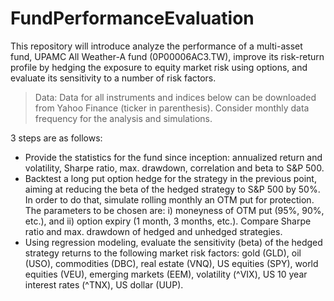 # FundPerformanceEvaluation
This repository will introduce analyze the performance of a multi-asset fund, UPAMC All Weather-A fund (0P00006AC3.TW), improve its risk-return profile by hedging the exposure to equity market risk using options, and evaluate its sensitivity to a number of risk factors.

> Data: Data for all instruments and indices below can be downloaded from Yahoo Finance (ticker in parenthesis). Consider monthly data frequency for the analysis and simulations.

3 steps are as follows:
- Provide the statistics for the fund since inception: annualized return and volatility, Sharpe ratio, max. drawdown, correlation and beta to S&P 500.
- Backtest a long put option hedge for the strategy in the previous point, aiming at reducing the beta of the hedged strategy to S&P 500 by 50%. In order to do that, simulate rolling monthly an OTM put for protection. The parameters to be chosen are: i) moneyness of OTM put (95%, 90%, etc.), and ii) option expiry (1 month, 3 months, etc.). Compare Sharpe ratio and max. drawdown of hedged and unhedged strategies.
- Using regression modeling, evaluate the sensitivity (beta) of the hedged strategy returns to the following market risk factors: gold (GLD), oil (USO), commodities (DBC), real estate (VNQ), US equities (SPY), world equities (VEU), emerging markets (EEM), volatility (^VIX), US 10 year interest rates (^TNX), US dollar (UUP).
